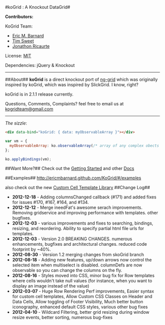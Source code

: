 #koGrid : A Knockout DataGrid#

__Contributors:__

KoGrid Team:
* [Eric M. Barnard](https://github.com/ericmbarnard/koGrid) 
* [Tim Sweet](http://ornerydevelopment.blogspot.com/)
* [Jonathon Ricaurte](https://github.com/xcrico)

License: [MIT](http://www.opensource.org/licenses/mit-license.php)

Dependencies: jQuery & Knockout
***
##About##
__koGrid__ is a direct knockout port of [ng-grid](http://angular-ui.github.com/ng-grid/) which was originally inspired by koGrid, which was inspired by SlickGrid. I know, right?

koGrid is in 2.1.1 release currently. 

Questions, Comments, Complaints? feel free to email us at kogridteam@gmail.com

***
_The sizzle_:

```html
<div data-bind="koGrid: { data: myObservableArray }"></div>
```
```javascript
var vm = {
  myObservableArray: ko.observableArray(/* array of any complex obects */)
};

ko.applyBindings(vm);
```

##Want More?##
Check out the [Getting Started](https://github.com/ericmbarnard/KoGrid/wiki/Getting-Started) and other [Docs](https://github.com/ericmbarnard/KoGrid/wiki)

##Examples##
http://ericmbarnard.github.com/KoGrid/#/examples

also check out the new [Custom Cell Template Library](https://github.com/ericmbarnard/KoGrid/wiki/Cell-Template-Library)
##Change Log##
* __2012-12-18__ - Adding columnsChanged callback (#171) and added fixes for issues #170, #167, #164, and #134.
* __2012-12-12__ - Merge ineedFat's awesome serach improvements. Removing gridservice and improving performance with templates. other bugfixes.
* __2012-12-03__ - various improvements and fixes to searching, bindings, resizing, and reordering. Ability to specify partial html file urls for templates.
* __2012-12-03__ - Version 2.0 BREAKING CHANGES. numerous enhancements, bugfixes and architectural changes. reduced code footprint by ~40%.
* __2012-08-30__ - Version 1.2 merging changes from skoGrid branch
* __2012-08-18__ - Adding new features, up/down arrows now control the selected item when multiselect is disabled. columnDefs are now observable so you can change the columns on the fly.
* __2012-08-16__ - Styles moved into CSS, minor bug fix for Row templates where cells wouldn't take null values (for instance, when you want to display an image instead of the value)
* __2012-03-07__ - Huge Row Rendering Perf improvements, Easier syntax for custom cell templates,  Allow Custom CSS Classes on Header and Data Cells, Allow toggling of Footer Visibility, Much better button iconography, enhanced default CSS styles, various other bug fixes
* __2012-04-10__ - Wildcard Filtering, better grid resizing during window resize events, better sorting, numerous bug-fixes